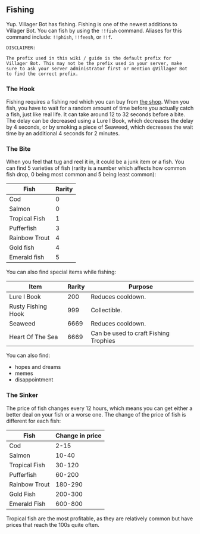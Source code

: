 ## Fishing

Yup. Villager Bot has fishing. Fishing is one of the newest additions to Villager Bot. You can fish by using the `!!fish` command. Aliases for this command include: `!!phish`, `!!feesh`, or `!!f`.

```
DISCLAIMER:

The prefix used in this wiki / guide is the default prefix for Villager Bot. This may not be the prefix used in your server, make sure to ask your server administrator first or mention @Villager Bot to find the correct prefix.

```

### The Hook

Fishing requires a fishing rod which you can buy from [the shop](7-shop.md). When you fish, you have to wait for a random amount of time before you actually catch a fish, just like real life. It can take around 12 to 32 seconds before a bite. The delay can be decreased using a Lure I Book, which decreases the delay by 4 seconds, or by smoking a piece of Seaweed, which decreases the wait time by an additional 4 seconds for 2 minutes.

### The Bite

When you feel that tug and reel it in, it could be a junk item or a fish.
You can find 5 varieties of fish (rarity is a number which affects how common fish drop, 0 being most common and 5 being least common):

| Fish          | Rarity |
|---------------|--------|
| Cod           | 0      |
| Salmon        | 0      |
| Tropical Fish | 1      |
| Pufferfish    | 3      |
| Rainbow Trout | 4      |
| Gold fish     | 4      |
| Emerald fish  | 5      |

You can also find special items while fishing:

|       Item         | Rarity |  Purpose                              |
|--------------------|--------|---------------------------------------|
| Lure I Book        | 200    | Reduces cooldown.                     |
| Rusty Fishing Hook | 999    | Collectible.                          |
| Seaweed            | 6669   | Reduces cooldown.                     |
| Heart Of The Sea   | 6669   | Can be used to craft Fishing Trophies |

You can also find:
- hopes and dreams
- memes
- disappointment

### The Sinker

The price of fish changes every 12 hours, which means you can get either a better deal on your fish or a worse one. The change of the price of fish is different for each fish:

|      Fish        | Change in price |
|------------------|-----------------|
|      Cod         |      2-15       |
|     Salmon       |      10-40      |
|  Tropical Fish   |     30-120      |
|   Pufferfish     |     60-200      |
|   Rainbow Trout  |     180-290     |
|    Gold Fish     |     200-300     |
|   Emerald Fish   |     600-800     |


Tropical fish are the most profitable, as they are relatively common but have prices that reach the 100s quite often. 

